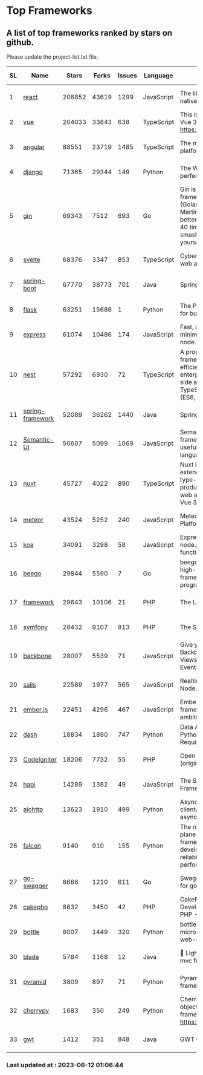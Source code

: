 # Top Frameworks
## A list of top frameworks ranked by stars on github.  
Please update the project-list.txt file.

| SL| Name  | Stars| Forks| Issues | Language | Description | Last Commit |
| --| ------| -----| ---- | ------ | -------- | ----------- | ----------- |
| 1 | [react](https://github.com/facebook/react) | 208852 | 43619 | 1299 | JavaScript | The library for web and native user interfaces | 2023-06-10 20:59:45 |
| 2 | [vue](https://github.com/vuejs/vue) | 204033 | 33843 | 638 | TypeScript | This is the repo for Vue 2. For Vue 3, go to https://github.com/vuejs/core | 2023-04-27 09:43:19 |
| 3 | [angular](https://github.com/angular/angular) | 88551 | 23719 | 1485 | TypeScript | The modern web developer’s platform | 2023-06-09 15:41:55 |
| 4 | [django](https://github.com/django/django) | 71365 | 29344 | 149 | Python | The Web framework for perfectionists with deadlines. | 2023-06-11 13:01:06 |
| 5 | [gin](https://github.com/gin-gonic/gin) | 69343 | 7512 | 693 | Go | Gin is a HTTP web framework written in Go (Golang). It features a Martini-like API with much better performance -- up to 40 times faster. If you need smashing performance, get yourself some Gin. | 2023-06-05 01:52:39 |
| 6 | [svelte](https://github.com/sveltejs/svelte) | 68376 | 3347 | 853 | TypeScript | Cybernetically enhanced web apps | 2023-05-09 18:01:56 |
| 7 | [spring-boot](https://github.com/spring-projects/spring-boot) | 67770 | 38773 | 701 | Java | Spring Boot | 2023-06-10 08:23:45 |
| 8 | [flask](https://github.com/pallets/flask) | 63251 | 15686 | 1 | Python | The Python micro framework for building web applications. | 2023-06-09 16:41:25 |
| 9 | [express](https://github.com/expressjs/express) | 61074 | 10486 | 174 | JavaScript | Fast, unopinionated, minimalist web framework for node. | 2023-05-16 01:53:48 |
| 10 | [nest](https://github.com/nestjs/nest) | 57292 | 6930 | 72 | TypeScript | A progressive Node.js framework for building efficient, scalable, and enterprise-grade server-side applications on top of TypeScript & JavaScript (ES6, ES7, ES8) 🚀 | 2023-06-09 07:42:24 |
| 11 | [spring-framework](https://github.com/spring-projects/spring-framework) | 52089 | 36262 | 1440 | Java | Spring Framework | 2023-06-11 14:32:16 |
| 12 | [Semantic-UI](https://github.com/Semantic-Org/Semantic-UI) | 50607 | 5099 | 1069 | JavaScript | Semantic is a UI component framework based around useful principles from natural language. | 2023-01-11 17:05:32 |
| 13 | [nuxt](https://github.com/nuxt/nuxt) | 45727 | 4022 | 890 | TypeScript | Nuxt is an intuitive and extendable way to create type-safe, performant and production-grade full-stack web apps and websites with Vue 3. | 2023-06-11 21:27:02 |
| 14 | [meteor](https://github.com/meteor/meteor) | 43524 | 5252 | 240 | JavaScript | Meteor, the JavaScript App Platform | 2023-06-01 19:53:32 |
| 15 | [koa](https://github.com/koajs/koa) | 34091 | 3298 | 58 | JavaScript | Expressive middleware for node.js using ES2017 async functions | 2023-05-17 07:50:49 |
| 16 | [beego](https://github.com/beego/beego) | 29844 | 5590 | 7 | Go | beego is an open-source, high-performance web framework for the Go programming language. | 2023-06-11 03:43:22 |
| 17 | [framework](https://github.com/laravel/framework) | 29643 | 10106 | 21 | PHP | The Laravel Framework. | 2023-06-11 21:42:38 |
| 18 | [symfony](https://github.com/symfony/symfony) | 28432 | 9107 | 813 | PHP | The Symfony PHP framework | 2023-06-09 09:16:29 |
| 19 | [backbone](https://github.com/jashkenas/backbone) | 28007 | 5539 | 71 | JavaScript | Give your JS App some Backbone with Models, Views, Collections, and Events | 2023-01-04 11:09:21 |
| 20 | [sails](https://github.com/balderdashy/sails) | 22589 | 1977 | 565 | JavaScript | Realtime MVC Framework for Node.js | 2023-05-19 21:35:57 |
| 21 | [ember.js](https://github.com/emberjs/ember.js) | 22451 | 4296 | 467 | JavaScript | Ember.js - A JavaScript framework for creating ambitious web applications | 2023-06-07 21:26:02 |
| 22 | [dash](https://github.com/plotly/dash) | 18834 | 1890 | 747 | Python | Data Apps & Dashboards for Python. No JavaScript Required. | 2023-05-31 15:42:32 |
| 23 | [CodeIgniter](https://github.com/bcit-ci/CodeIgniter) | 18206 | 7732 | 55 | PHP | Open Source PHP Framework (originally from EllisLab) | 2023-04-07 17:57:13 |
| 24 | [hapi](https://github.com/hapijs/hapi) | 14289 | 1382 | 49 | JavaScript | The Simple, Secure Framework Developers Trust | 2023-04-24 22:09:20 |
| 25 | [aiohttp](https://github.com/aio-libs/aiohttp) | 13623 | 1910 | 499 | Python | Asynchronous HTTP client/server framework for asyncio and Python | 2023-06-09 18:30:52 |
| 26 | [falcon](https://github.com/falconry/falcon) | 9140 | 910 | 155 | Python | The no-magic web data plane API and microservices framework for Python developers, with a focus on reliability, correctness, and performance at scale. | 2023-06-04 18:45:06 |
| 27 | [go-swagger](https://github.com/go-swagger/go-swagger) | 8666 | 1210 | 611 | Go | Swagger 2.0 implementation for go | 2023-06-10 18:01:14 |
| 28 | [cakephp](https://github.com/cakephp/cakephp) | 8632 | 3450 | 42 | PHP | CakePHP: The Rapid Development Framework for PHP - Official Repository | 2023-06-09 20:35:48 |
| 29 | [bottle](https://github.com/bottlepy/bottle) | 8007 | 1449 | 320 | Python | bottle.py is a fast and simple micro-framework for python web-applications. | 2022-09-05 15:24:52 |
| 30 | [blade](https://github.com/lets-blade/blade) | 5784 | 1168 | 12 | Java | :rocket: Lightning fast and elegant mvc framework for Java8 | 2022-05-10 12:38:06 |
| 31 | [pyramid](https://github.com/Pylons/pyramid) | 3809 | 897 | 71 | Python | Pyramid - A Python web framework | 2023-05-11 06:49:29 |
| 32 | [cherrypy](https://github.com/cherrypy/cherrypy) | 1683 | 350 | 249 | Python | CherryPy is a pythonic, object-oriented HTTP framework.      https://cherrypy.dev | 2023-05-04 23:04:12 |
| 33 | [gwt](https://github.com/gwtproject/gwt) | 1412 | 351 | 848 | Java | GWT Open Source Project | 2023-06-10 18:38:46 |

### Last updated at : 2023-06-12 01:06:44
